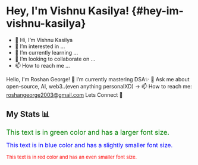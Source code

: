 # Hey, I'm Vishnu Kasilya! {#hey-im-vishnu-kasilya}


 - 👋 Hi, I’m Vishnu Kasilya
- 👀 I’m interested in ...
- 🌱 I’m currently learning ...
- 💞️ I’m looking to collaborate on ...
- 📫 How to reach me ...



Hello, I'm Roshan George! 🌱 I’m currently mastering DSA✨ 💬 Ask me about open-source, AI, web3..(even anything personalXD) -> 📫 How to reach me: roshangeorge2003@gmail.com Lets Connect 🤗

## My Stats 📊

<font size="4" color="green">This text is in green color and has a larger font size.</font>

<font size="3" color="blue">This text is in blue color and has a slightly smaller font size.</font>

<font size="2" color="red">This text is in red color and has an even smaller font size.</font>


<!---
VishnuAmit/VishnuAmit is a ✨ special ✨ repository because its `README.md` (this file) appears on your GitHub profile.
You can click the Preview link to take a look at your changes.
--->
